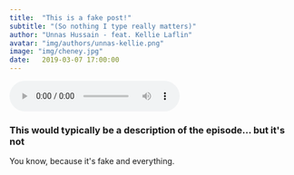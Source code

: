 ```yaml
---
title:  "This is a fake post!"
subtitle: "(So nothing I type really matters)"
author: "Unnas Hussain - feat. Kellie Laflin"
avatar: "img/authors/unnas-kellie.png"
image: "img/cheney.jpg"
date:   2019-03-07 17:00:00
---
```


<audio controls="controls">
  <source type="audio/mp3" src="filename.mp3"></source>
  <p>There is no audio file because once again this is fake.</p>
</audio>

### This would typically be a description of the episode... but it's not
You know, because it's fake and everything.

